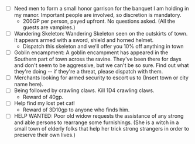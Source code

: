 - [ ] Need men to form a small honor garrison for the banquet I am holding in my manor. Important people are involved, so discretion is mandatory. 
	- 200GP per person, payed upfront. No questions asked. (All the guests are vampires.)
- [ ] Wandering Skeleton: Wandering Skeleton seen on the outskirts of town. It appears armed with a sword, shield and horned helmet. 
	- Dispatch this skeleton and we'll offer you 10% off anything in town
- [ ] Goblin encampment: A goblin encampment has appeared in the Southern part of town across the ravine. They've been there for days and don't seem to be aggressive, but we can't be so sure. Find out what they're doing -- if they're a threat, please dispatch with them.
- [ ] Merchants looking for armed security to escort us to (Insert town or city name here).
- [ ] Being followed by crawling claws. Kill 1D4 crawling claws. 
	- Reward of 40gp.
- [ ] Help find my lost pet cat! 
	- Reward of 3D10gp to anyone who finds him.
- [ ] HELP WANTED: Poor old widow requests the assistance of any strong and able persons to rearrange some furnishings. (She is a witch in a small town of elderly folks that help her trick strong strangers in order to preserve their own lives.)
